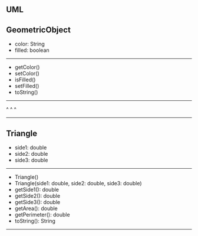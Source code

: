 UML
-------------------
 GeometricObject
-------------------
- color: String
- filled: boolean
-------------------
+ getColor()
+ setColor()
+ isFilled()
+ setFilled()
+ toString()
-------------------
  ^
  ^
  ^
  
-------------------
  Triangle
-------------------
- side1: double
- side2: double
- side3: double
-------------------
+ Triangle()
+ Triangle(side1: double, side2: double, side3: double)
+ getSide1(): double
+ getSide2(): double
+ getSide3(): double
+ getArea(): double
+ getPerimeter(): double
+ toString(): String
-------------------

